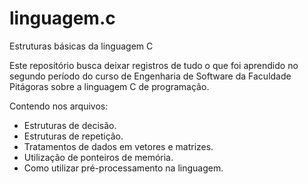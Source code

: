 # linguagem.c
Estruturas básicas da linguagem C

Este repositório busca deixar registros de tudo o que foi aprendido no segundo período
do curso de Engenharia de Software da Faculdade Pitágoras sobre a linguagem C de programação.

Contendo nos arquivos:
* Estruturas de decisão.
* Estruturas de repetição.
* Tratamentos de dados em vetores e matrizes.
* Utilização de ponteiros de memória.
* Como utilizar pré-processamento na linguagem.
